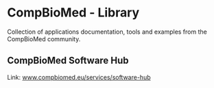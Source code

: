 # CompBioMed - Library
Collection of applications documentation, tools and examples from the CompBioMed community.

## CompBioMed Software Hub

Link: www.compbiomed.eu/services/software-hub

